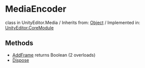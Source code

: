 # MediaEncoder
class in UnityEditor.Media
 / Inherits from: <a href="https://docs.unity3d.com/6000.0/Documentation/ScriptReference/Object.html">Object</a> / Implemented in: <a href="https://docs.unity3d.com/6000.0/Documentation/ScriptReference/UnityEditor.CoreModule.html">UnityEditor.CoreModule</a>
## Methods
- <a href="https://docs.unity3d.com/6000.0/Documentation/ScriptReference/MediaEncoder.AddFrame.html">AddFrame</a> returns Boolean (2 overloads)
- <a href="https://docs.unity3d.com/6000.0/Documentation/ScriptReference/MediaEncoder.Dispose.html">Dispose</a>
